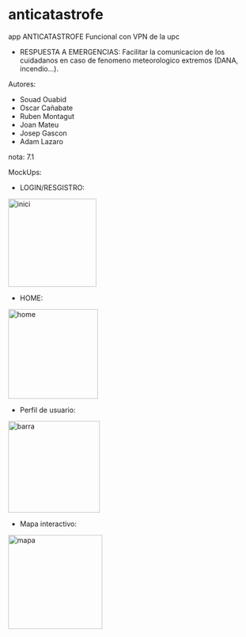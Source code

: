 # anticatastrofe
app ANTICATASTROFE Funcional con VPN de la upc
- RESPUESTA A EMERGENCIAS: Facilitar la comunicacion de los cuidadanos en caso de fenomeno meteorologico extremos (DANA, incendio...).




Autores:
  - Souad Ouabid
  - Oscar Cañabate
  - Ruben Montagut
  - Joan Mateu
  - Josep Gascon
  - Adam Lazaro
  
 nota: 7.1
 
 MockUps:
 
- LOGIN/RESGISTRO:
<img width="178" alt="inici" src="https://user-images.githubusercontent.com/48561639/166262724-a176c186-83d3-4a82-ba6b-c8a3b5f7b647.png">

- HOME:
<img width="181" alt="home" src="https://user-images.githubusercontent.com/48561639/166262734-f98f2933-f2ca-4cfe-9bdd-48be498bdbe5.png">

- Perfil de usuario:
<img width="185" alt="barra" src="https://user-images.githubusercontent.com/48561639/166262743-ca957849-7807-4820-976e-a682ab8f8aad.png">

- Mapa interactivo:
<img width="190" alt="mapa" src="https://user-images.githubusercontent.com/48561639/166262751-fad6631d-8bc9-4bc4-b284-602615e16469.png">
